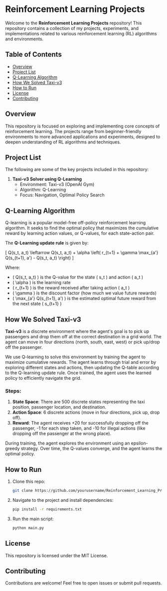 # Reinforcement Learning Projects

Welcome to the **Reinforcement Learning Projects** repository! This repository contains a collection of my projects, experiments, and implementations related to various reinforcement learning (RL) algorithms and environments.

## Table of Contents
- [Overview](#overview)
- [Project List](#project-list)
- [Q-Learning Algorithm](#q-learning-algorithm)
- [How We Solved Taxi-v3](#how-we-solved-taxi-v3)
- [How to Run](#how-to-run)
- [License](#license)
- [Contributing](#contributing)

## Overview
This repository is focused on exploring and implementing core concepts of reinforcement learning. The projects range from beginner-friendly environments to more advanced applications and experiments, designed to deepen understanding of RL algorithms and techniques.

## Project List
The following are some of the key projects included in this repository:
1. **Taxi-v3 Solver using Q-Learning**
   - Environment: Taxi-v3 (OpenAI Gym)
   - Algorithm: Q-Learning
   - Focus: Navigation, Optimal Policy Search

## Q-Learning Algorithm

Q-learning is a popular model-free off-policy reinforcement learning algorithm. It seeks to find the optimal policy that maximizes the cumulative reward by learning action values, or Q-values, for each state-action pair.

The **Q-Learning update rule** is given by:

\[
Q(s_t, a_t) \leftarrow Q(s_t, a_t) + \alpha \left( r_{t+1} + \gamma \max_{a'} Q(s_{t+1}, a') - Q(s_t, a_t) \right)
\]

Where:
- \( Q(s_t, a_t) \) is the Q-value for the state \( s_t \) and action \( a_t \)
- \( \alpha \) is the learning rate
- \( r_{t+1} \) is the reward received after taking action \( a_t \)
- \( \gamma \) is the discount factor (how much we value future rewards)
- \( \max_{a'} Q(s_{t+1}, a') \) is the estimated optimal future reward from the next state \( s_{t+1} \)

## How We Solved Taxi-v3

**Taxi-v3** is a discrete environment where the agent's goal is to pick up passengers and drop them off at the correct destination in a grid world. The agent can move in four directions (north, south, east, west) or pick up/drop off the passenger.

We use Q-learning to solve this environment by training the agent to maximize cumulative rewards. The agent learns through trial and error by exploring different states and actions, then updating the Q-table according to the Q-learning update rule. Once trained, the agent uses the learned policy to efficiently navigate the grid.

### Steps:
1. **State Space**: There are 500 discrete states representing the taxi position, passenger location, and destination.
2. **Action Space**: 6 discrete actions (move in four directions, pick up, drop off).
3. **Reward**: The agent receives +20 for successfully dropping off the passenger, -1 for each step taken, and -10 for illegal actions (like dropping off the passenger at the wrong place).

During training, the agent explores the environment using an epsilon-greedy strategy. Over time, the Q-values converge, and the agent learns the optimal policy.

## How to Run

1. Clone this repo:
   ```bash
   git clone https://github.com/yourusername/Reinforcement_Learning_Projects.git
   ```
2. Navigate to the project and install dependencies:
   ```bash
   pip install -r requirements.txt
   ```
3. Run the main script:
   ```bash
   python main.py
   ```

## License

This repository is licensed under the MIT License.

## Contributing
Contributions are welcome! Feel free to open issues or submit pull requests.